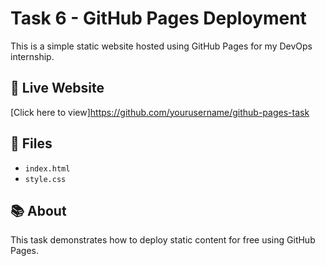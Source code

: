 # Task 6 - GitHub Pages Deployment

This is a simple static website hosted using GitHub Pages for my DevOps internship.

## 🔗 Live Website
[Click here to view]https://github.com/yourusername/github-pages-task

## 📁 Files
- `index.html`
- `style.css`

## 📚 About
This task demonstrates how to deploy static content for free using GitHub Pages.
